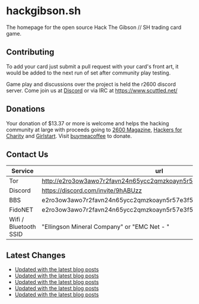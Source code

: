# hackgibson.sh
The homepage for the open source Hack The Gibson // SH trading card game.


## Contributing

To add your card just submit a pull request with your card's front art, it would be added to the next run of set after community play testing.

Game play and discussions over the project is held the r2600 discord server. Come join us at [Discord](https://discord.com/invite/9hABUzz) or via IRC at https://www.scuttled.net/


## Donations

Your donation of $13.37 or more is welcome and helps the hacking community at large with proceeds going to [2600 Magazine](https://2600.com/), [Hackers for Charity](https://hackersforcharity.org) and [Girlstart](https://girlstart.org).  Visit [buymeacoffee](https://www.buymeacoffee.com/hackgibson.sh) to donate.


## Contact Us

Service | url
-|-
Tor | http://e2ro3ow3awo7r2favn24n65ycc2qmzkoayn5r57e3f56nvjwdcgg32ad.onion
Discord | https://discord.com/invite/9hABUzz
BBS | e2ro3ow3awo7r2favn24n65ycc2qmzkoayn5r57e3f56nvjwdcgg32ad.onion:23
FidoNET | e2ro3ow3awo7r2favn24n65ycc2qmzkoayn5r57e3f56nvjwdcgg32ad.onion:24554
Wifi / Bluetooth SSID | "Ellingson Mineral Company" or "EMC Net - <fidonet address>"

## Latest Changes
<!-- BLOG-POST-LIST:START -->
- [Updated with the latest blog posts](https://github.com/DFW2600/hackgibson.sh/commit/1c715da92462e7ae97e7c42be03a12f8cec407e8)
- [Updated with the latest blog posts](https://github.com/DFW2600/hackgibson.sh/commit/5efaf43a0a5e2926a5290dd86974f57d76607160)
- [Updated with the latest blog posts](https://github.com/DFW2600/hackgibson.sh/commit/f84be256136b0953c2c4ca82f60267fa8d8b2bf5)
- [Updated with the latest blog posts](https://github.com/DFW2600/hackgibson.sh/commit/fd978f5efc8ae2f6261fee1e6f8a680d888430c8)
- [Updated with the latest blog posts](https://github.com/DFW2600/hackgibson.sh/commit/8a46cf3c5c07137ed8baf33ae1020cec960b20c9)
<!-- BLOG-POST-LIST:END -->
